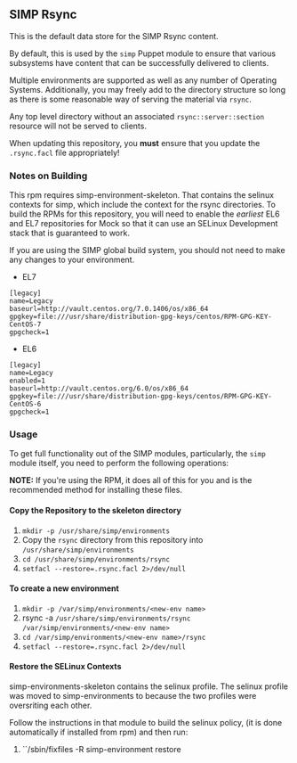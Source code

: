 ## SIMP Rsync

This is the default data store for the SIMP Rsync content.

By default, this is used by the ``simp`` Puppet module to ensure that various
subsystems have content that can be successfully delivered to clients.

Multiple environments are supported as well as any number of Operating Systems.
Additionally, you may freely add to the directory structure so long as there is
some reasonable way of serving the material via ``rsync``.

Any top level directory without an associated ``rsync::server::section``
resource will not be served to clients.

When updating this repository, you **must** ensure that you update the
``.rsync.facl`` file appropriately!

### Notes on Building

This rpm requires simp-environment-skeleton.  That contains the selinux contexts for
simp, which include the context for the rsync directories.
To build the RPMs for this repository, you will need to enable the *earliest*
EL6 and EL7 repositories for Mock so that it can use an SELinux Development
stack that is guaranteed to work.

If you are using the SIMP global build system, you should not need to make any
changes to your environment.

* EL7

```
[legacy]
name=Legacy
baseurl=http://vault.centos.org/7.0.1406/os/x86_64
gpgkey=file:///usr/share/distribution-gpg-keys/centos/RPM-GPG-KEY-CentOS-7
gpgcheck=1
```

* EL6

```
[legacy]
name=Legacy
enabled=1
baseurl=http://vault.centos.org/6.0/os/x86_64
gpgkey=file:///usr/share/distribution-gpg-keys/centos/RPM-GPG-KEY-CentOS-6
gpgcheck=1
```

### Usage

To get full functionality out of the SIMP modules, particularly, the `simp`
module itself, you need to perform the following operations:

**NOTE:** If you're using the RPM, it does all of this for you and is the
recommended method for installing these files.

#### Copy the Repository to the skeleton directory

  1. ``mkdir -p /usr/share/simp/environments``
  2. Copy the ``rsync`` directory from this repository into ``/usr/share/simp/environments``
  3. ``cd /usr/share/simp/environments/rsync``
  4. ``setfacl --restore=.rsync.facl 2>/dev/null``

####  To create a new environment
  1. ``mkdir -p /var/simp/environments/<new-env name>``
  2.  rsync -a ``/usr/share/simp/environments/rsync`` ``/var/simp/environments/<new-env name>``
  3. ``cd /var/simp/environments/<new-env name>/rsync``
  4. ``setfacl --restore=.rsync.facl 2>/dev/null``
#### Restore the SELinux Contexts

 simp-environments-skeleton contains the selinux profile.
 The selinux profile was moved to simp-environments to because
 the two profiles were oversriting each other.
 
Follow the instructions in that module to build the selinux policy,
(it is done automatically if installed from rpm) and then run: 


  1. ``/sbin/fixfiles -R simp-environment restore
